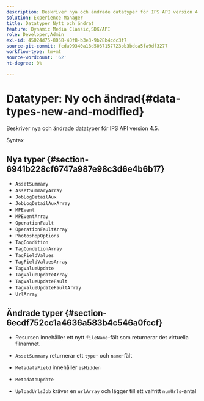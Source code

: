 ```yaml
---
description: Beskriver nya och ändrade datatyper för IPS API version 4.5.
solution: Experience Manager
title: Datatyper Nytt och ändrat
feature: Dynamic Media Classic,SDK/API
role: Developer,Admin
exl-id: 45024d75-8058-40f8-b3e3-9b28b4cdc3f7
source-git-commit: fcda99340a18d5037157723bb3bdca5fa9df3277
workflow-type: tm+mt
source-wordcount: '62'
ht-degree: 0%

---
```


# Datatyper: Ny och ändrad{#data-types-new-and-modified}

Beskriver nya och ändrade datatyper för IPS API version 4.5.

Syntax

## Nya typer {#section-6941b228cf6747a987e98c3d6e4b6b17}

* `AssetSummary`
* `AssetSummaryArray`
* `JobLogDetailAux`
* `JobLogDetailAuxArray`
* `MPEvent`
* `MPEventArray`
* `OperationFault`
* `OperationFaultArray`
* `PhotoshopOptions`
* `TagCondition`
* `TagConditionArray`
* `TagFieldValues`
* `TagFieldValuesArray`
* `TagValueUpdate`
* `TagValueUpdateArray`
* `TagValueUpdateFault`
* `TagValueUpdateFaultArray`
* `UrlArray`

## Ändrade typer {#section-6ecdf752cc1a4636a583b4c546a0fccf}

* Resursen innehåller ett nytt `fileName`-fält som returnerar det virtuella filnamnet.
* `AssetSummary` returnerar ett `type`- och `name`-fält

* `MetadataField` innehåller `isHidden`

* `MetadataUpdate`
* `UploadUrlsJob` kräver en `urlArray` och lägger till ett valfritt `numUrls`-antal

